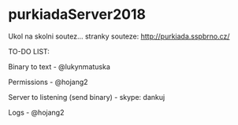 # purkiadaServer2018
Ukol na skolni soutez...
stranky souteze:
http://purkiada.sspbrno.cz/


TO-DO LIST:

Binary to text                    - @lukynmatuska

Permissions                       - @hojang2

Server to listening (send binary) - skype: dankuj

Logs                              - @hojang2
